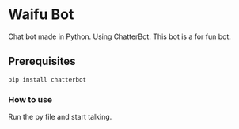 # Waifu Bot

Chat bot made in Python.
Using ChatterBot.
This bot is a for fun bot.

## Prerequisites

```
pip install chatterbot
```

### How to use
Run the py file and start talking.
